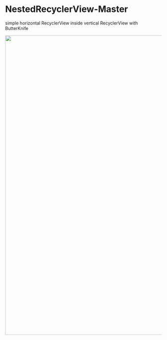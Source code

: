 # NestedRecyclerView-Master
simple horizontal RecyclerView inside vertical RecyclerView with ButterKnife

<img src="https://github.com/mjmotani/NestedRecyclerView-Master/blob/master/screenshots/Screenshot_1.png" width="540" height="960">

